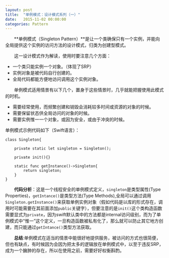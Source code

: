 ```yaml
---
layout: post
title:  "单例模式：设计模式系列（一）"
date:   2015-11-02 00:00:00
categories: Pattern
---
```

&emsp;&emsp;**单例模式（Singleton Pattern）**是让一个类确保只有一个实例，并能向全局提供这个实例的访问方法的设计模式，归类为创建型模式。

&emsp;&emsp;这一设计模式作为解读，使用时要注意几个方面：

* 一个类只能实例一个对象。（体现了SRP）
* 实例对象是被代码自行创建的。
* 全局代码都能方便地访问调用这个实例对象。

&emsp;&emsp;单例模式适用情景有以下几个，置身于这些情景时，几乎就能把握使用此模式的时机。

* 需要经常使用，而频繁创建和销毁会消耗较多时间或资源的对象的时候。
* 需要保留状态供全局访问的对象的时候。
* 需要实例惟一一个对象，或因为安全，或由于冲突的时候。

单例模式示例代码如下（Swift语言）：

    class Singleton{
    
        private static let singleton = Singleton();
        
        private init(){}
    
        static func getInstance()->Singleton{
            return singleton;
        }
    }


&emsp;&emsp;**代码分析**：这是一个线程安全的单例模式定义，`singleton`是类型属性(Type Properties)，`getIntance()`是类型方法(Type Methods),全局可以通过调用`Singleton.getInstance()`来获取单例实例对象（假如代码是以库的形式存在，调用时可能需要在其前面添加`public`关键字），但要注意的是`init()`这个类构造函数需要显式为`private`，因为swift默认类中的方法都是internal访问级别，而为了单例模式中“惟一”这个定义，一旦构造函数被私有化了，那么就可以防止其它地方创建，而只能通过`getIntance()`类型方法获取。

&emsp;&emsp;**总结**:单例模式在适当的情景中能很好地提供服务，被访问的方式也很简便，但也有缺点，有时候因为会因为把太多的逻辑放在单例模式中，以至于违反SRP，成为一个臃肿的存在，所以在使用之前，需要好好权衡斟酌。
